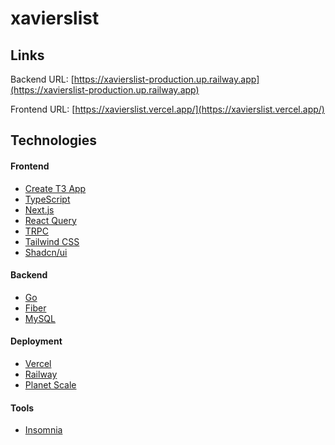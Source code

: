# xavierslist

## Links

Backend URL: [https://xavierslist-production.up.railway.app](https://xavierslist-production.up.railway.app) 

Frontend URL: [https://xavierslist.vercel.app/](https://xavierslist.vercel.app/)

## Technologies 

#### Frontend
- [Create T3 App](https://create.t3.gg)
- [TypeScript](https://www.typescriptlang.org/)
- [Next.js](https://nextjs.org/)
- [React Query](https://react-query.tanstack.com/)
- [TRPC](https://trpc.io/)
- [Tailwind CSS](https://tailwindcss.com/)
- [Shadcn/ui](https://ui.shadcn.com)

#### Backend
- [Go](https://golang.org/)
- [Fiber](https://gofiber.io/)
- [MySQL](https://www.mysql.com/)

#### Deployment
- [Vercel](https://vercel.com/)
- [Railway](https://railway.app/)
- [Planet Scale](https://planetscale.com/)

#### Tools
- [Insomnia](https://insomnia.rest/)